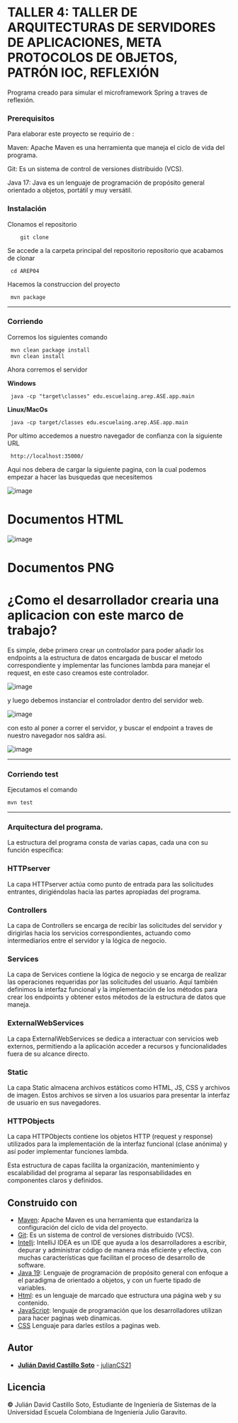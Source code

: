 # TALLER 4: TALLER DE ARQUITECTURAS DE SERVIDORES DE APLICACIONES, META PROTOCOLOS DE OBJETOS, PATRÓN IOC, REFLEXIÓN


Programa creado para simular el microframework Spring a traves de reflexión.

### Prerequisitos

Para elaborar este proyecto se requirio de : 


Maven: Apache Maven es una herramienta que maneja el ciclo de vida del programa.



Git: Es un sistema de control de versiones distribuido (VCS).



Java 17: Java es un lenguaje de programación de propósito general orientado a objetos, portátil y muy versátil.



### Instalación

Clonamos el repositorio

```
    git clone 

```
Se accede a la carpeta principal del repositorio repositorio que acabamos de clonar

	 cd AREP04

Hacemos la construccion del proyecto

	 mvn package
---
### Corriendo
Corremos los siguientes comando
	
	 mvn clean package install
	 mvn clean install

Ahora corremos el servidor
	
**Windows**

	 java -cp "target\classes" edu.escuelaing.arep.ASE.app.main


**Linux/MacOs**

	 java -cp target/classes edu.escuelaing.arep.ASE.app.main


Por ultimo accedemos a nuestro navegador de confianza con la siguiente URL

	 http://localhost:35000/

Aqui nos debera de cargar la siguiente pagina, con la cual podemos empezar a hacer las busquedas que necesitemos

![image](https://github.com/julianCS21/taller02AREP/assets/96396177/6bcb8006-784b-4085-9b67-12c1c0deb746)

# Documentos HTML

![image](https://github.com/julianCS21/taller02AREP/assets/96396177/158d1eba-b6ce-41e7-9d63-cb478f20e1ba)



# Documentos PNG








# ¿Como el desarrollador crearia una aplicacion con este marco de trabajo?

Es simple, debe primero crear un controlador para poder añadir los endpoints a la estructura de datos encargada de buscar el metodo correspondiente y implementar las funciones lambda para manejar el request, en este caso creamos este controlador. 


![image](https://github.com/julianCS21/taller03AREP/assets/96396177/893a9222-9955-4d94-bd48-70ca977fa7a0)


 y luego debemos instanciar el controlador dentro del servidor web.


![image](https://github.com/julianCS21/taller03AREP/assets/96396177/8fd3736d-ce92-43a5-9024-9b7664b6d98c)


con esto al poner a correr el servidor, y buscar el endpoint a traves de nuestro navegador nos saldra asi.


![image](https://github.com/julianCS21/taller03AREP/assets/96396177/8a598f79-2145-4014-9079-53d236a5f4b8)










---
### Corriendo test

Ejecutamos el comando

	mvn test
	
---


### Arquitectura del programa.



La estructura del programa consta de varias capas, cada una con su función específica:

### HTTPserver


La capa HTTPserver actúa como punto de entrada para las solicitudes entrantes, dirigiéndolas hacia las partes apropiadas del programa.

### Controllers


La capa de Controllers se encarga de recibir las solicitudes del servidor y dirigirlas hacia los servicios correspondientes, actuando como intermediarios entre el servidor y la lógica de negocio.

### Services


La capa de Services contiene la lógica de negocio y se encarga de realizar las operaciones requeridas por las solicitudes del usuario. Aquí también definimos la interfaz funcional y la implementación de los métodos para crear los endpoints y obtener estos métodos de la estructura de datos que maneja.

### ExternalWebServices


La capa ExternalWebServices se dedica a interactuar con servicios web externos, permitiendo a la aplicación acceder a recursos y funcionalidades fuera de su alcance directo.

### Static


La capa Static almacena archivos estáticos como HTML, JS, CSS y archivos de imagen. Estos archivos se sirven a los usuarios para presentar la interfaz de usuario en sus navegadores.

### HTTPObjects


La capa HTTPObjects contiene los objetos HTTP (request y response) utilizados para la implementación de la interfaz funcional (clase anónima) y así poder implementar funciones lambda.



Esta estructura de capas facilita la organización, mantenimiento y escalabilidad del programa al separar las responsabilidades en componentes claros y definidos.





## Construido con

* [Maven](https://maven.apache.org/): Apache Maven es una herramienta que estandariza la configuración del ciclo de vida del proyecto.
* [Git](https://rometools.github.io/rome/):  Es un sistema de control de versiones distribuido (VCS).
* [Intellj](https://www.jetbrains.com/es-es/idea/): IntelliJ IDEA es un IDE que ayuda a los desarrolladores a escribir, depurar y administrar código de manera más eficiente y efectiva, con muchas características que facilitan el proceso de desarrollo de software.
* [Java 19](https://www.java.com/es/): Lenguaje de programación de propósito general con enfoque a el paradigma de orientado a objetos, y con un fuerte tipado de variables.
* [Html](https://developer.mozilla.org/es/docs/Learn/Getting_started_with_the_web/HTML_basics): es un lenguaje de marcado que estructura una página web y su contenido.
* [JavaScript](https://developer.mozilla.org/es/docs/Learn/JavaScript/First_steps/What_is_JavaScript): lenguaje de programación que los desarrolladores utilizan para hacer paginas web dinamicas.
* [CSS](https://developer.mozilla.org/es/docs/Web/CSS) Lenguaje para darles estilos a paginas web.


## Autor
* **[Julián David Castillo Soto](https://www.linkedin.com/in/julián-david-castillo-soto-118856216/)**  - [julianCS21](https://github.com/julianCS21)

## Licencia
**©** Julián David Castillo Soto, Estudiante de Ingeniería de Sistemas de la Universidad Escuela Colombiana de Ingeniería Julio Garavito.

